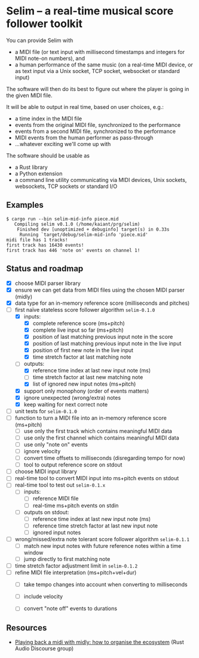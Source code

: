 Selim – a real-time musical score follower toolkit
==================================================

You can provide Selim with

- a MIDI file
  (or text input with millisecond timestamps and integers for MIDI note-on numbers),
  and
- a human performance of the same music
  (on a real-time MIDI device,
  or as text input via a Unix socket, TCP socket, websocket or standard input)

The software will then do its best to figure out
where the player is going in the given MIDI file.

It will be able to output in real time, based on user choices, e.g.:

- a time index in the MIDI file
- events from the original MIDI file, synchronized to the performance
- events from a second MIDI file, synchronized to the performance
- MIDI events from the human performer as pass-through
- ...whatever exciting we'll come up with

The software should be usable as

- a Rust library
- a Python extension
- a command line utility
  communicating via MIDI devices, Unix sockets, websockets, TCP sockets or standard I/O


Examples
--------

    $ cargo run --bin selim-mid-info piece.mid
       Compiling selim v0.1.0 (/home/kaiant/prg/selim)
        Finished dev [unoptimized + debuginfo] target(s) in 0.33s
         Running `target/debug/selim-mid-info 'piece.mid'
    midi file has 1 tracks!
    first track has 16430 events!
    first track has 446 'note on' events on channel 1!


Status and roadmap
------------------

- [x] choose MIDI parser library
- [x] ensure we can get data from MIDI files using the chosen MIDI parser (midly)
- [x] data type for an in-memory reference score (milliseconds and pitches)
- [ ] first naïve stateless score follower algorithm `selim-0.1.0`
  - [x] inputs:
    - [x] complete reference score (ms+pitch)
    - [x] complete live input so far (ms+pitch)
    - [x] position of last matching previous input note in the score
    - [x] position of last matching previous input note in the live input
    - [x] position of first new note in the live input
    - [x] time stretch factor at last matching note
  - [ ] outputs:
    - [x] reference time index at last new input note (ms)
    - [ ] time stretch factor at last new matching note
    - [x] list of ignored new input notes (ms+pitch)
  - [x] support only monophony (order of events matters)
  - [x] ignore unexpected (wrong/extra) notes
  - [x] keep waiting for next correct note
- [ ] unit tests for `selim-0.1.0`
- [ ] function to turn a MIDI file into an in-memory reference score (ms+pitch)
  - [ ] use only the first track which contains meaningful MIDI data
  - [ ] use only the first channel which contains meaningful MIDI data
  - [ ] use only "note on" events
  - [ ] ignore velocity
  - [ ] convert time offsets to milliseconds (disregarding tempo for now)
  - [ ] tool to output reference score on stdout
- [ ] choose MIDI input library
- [ ] real-time tool to convert MIDI input into ms+pitch events on stdout
- [ ] real-time tool to test out `selim-0.1.x`
  - [ ] inputs:
    - [ ] reference MIDI file
    - [ ] real-time ms+pitch events on stdin
  - [ ] outputs on stdout:
    - [ ] reference time index at last new input note (ms)
    - [ ] reference time stretch factor at last new input note
    - [ ] ignored input notes
- [ ] wrong/missed/extra note tolerant score follower algorithm `selim-0.1.1`
  - [ ] match new input notes with future reference notes within a time window
  - [ ] jump directly to first matching note
- [ ] time stretch factor adjustment limit in `selim-0.1.2`
- [ ] refine MIDI file interpretation (ms+pitch+vel+dur)
  - [ ] take tempo changes into account when converting to milliseconds
  - [ ] include velocity
  - [ ] convert "note off" events to durations


Resources
---------

- [Playing back a midi with midly: how to organise the ecosystem][playback-ecosystem] (Rust Audio Discourse group)

[playback-ecosystem]: https://rust-audio.discourse.group/t/playing-back-a-midi-with-midly-how-to-organise-the-ecosystem/423